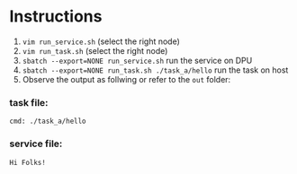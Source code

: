 # Instructions

1. `vim run_service.sh` (select the right node)
2. `vim run_task.sh` (select the right node)
3. `sbatch --export=NONE run_service.sh` run the service on DPU
4. `sbatch --export=NONE run_task.sh ./task_a/hello` run the task on host
5. Observe the output as follwing or refer to the `out` folder:
### task file:
```
cmd: ./task_a/hello
```
### service file:
```
Hi Folks!
```
